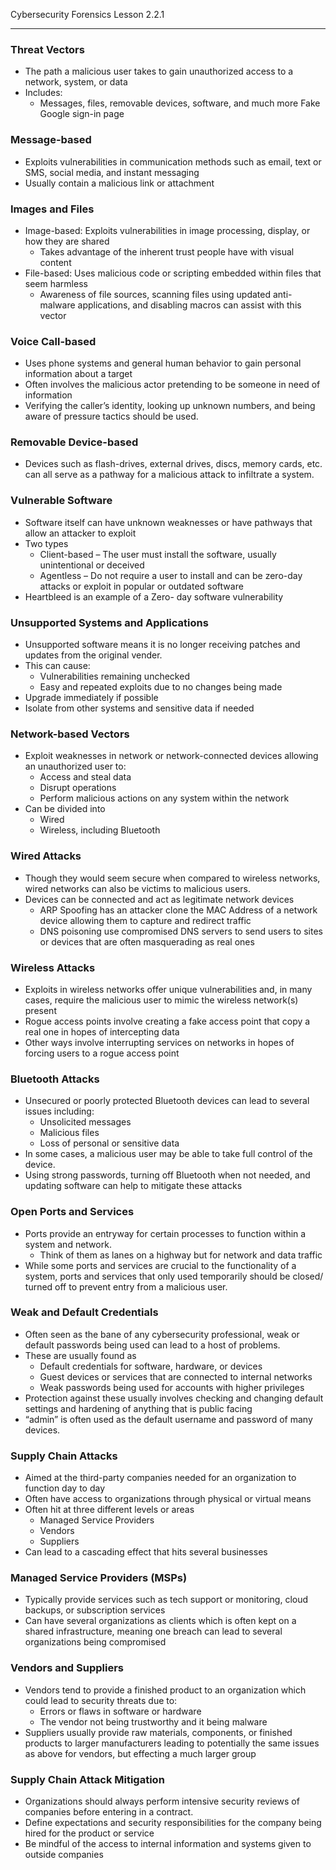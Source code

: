 Cybersecurity Forensics Lesson 2.2.1
___
### Threat Vectors  
- The path a malicious user takes to gain unauthorized access to a network, system, or data  
- Includes:  
	- Messages, files, removable devices, software, and much more Fake Google sign-in page

### Message-based  
- Exploits vulnerabilities in communication methods such as email, text or SMS, social media, and instant messaging  
- Usually contain a malicious link or attachment

### Images and Files  
- Image-based: Exploits vulnerabilities in image processing, display, or how they are shared  
	- Takes advantage of the inherent trust people have with visual content  
- File-based: Uses malicious code or scripting embedded within files that seem harmless  
	- Awareness of file sources, scanning files using updated anti-malware applications, and disabling macros can assist with this vector

### Voice Call-based  
- Uses phone systems and general human behavior to gain personal information about a target  
- Often involves the malicious actor pretending to be someone in need of information
- Verifying the caller’s identity, looking up unknown numbers, and being aware of pressure tactics should be used.

### Removable Device-based  
- Devices such as flash-drives, external drives, discs, memory cards, etc. can all serve as a pathway for a malicious attack to infiltrate a system.

### Vulnerable Software  
- Software itself can have unknown weaknesses or have pathways that allow an attacker to exploit  
- Two types  
	- Client-based – The user must install the software, usually unintentional or deceived  
	- Agentless – Do not require a user to install and can be zero-day attacks or exploit in popular or outdated software  
- Heartbleed is an example of a Zero- day software vulnerability

### Unsupported Systems and Applications  
- Unsupported software means it is no longer receiving patches and updates from the original vender.
- This can cause:  
	- Vulnerabilities remaining unchecked  
	- Easy and repeated exploits due to no changes being made  
- Upgrade immediately if possible  
- Isolate from other systems and sensitive data if needed

### Network-based Vectors  
- Exploit weaknesses in network or network-connected devices allowing an unauthorized user to:  
	- Access and steal data  
	- Disrupt operations  
	- Perform malicious actions on any system within the network  
- Can be divided into  
	- Wired  
	- Wireless, including Bluetooth

### Wired Attacks  
- Though they would seem secure when compared to wireless networks, wired networks can also be victims to malicious users.  
- Devices can be connected and act as legitimate network devices  
	- ARP Spoofing has an attacker clone the MAC Address of a network device allowing them to capture and redirect traffic  
	- DNS poisoning use compromised DNS servers to send users to sites or devices that are often masquerading as real ones

### Wireless Attacks  
- Exploits in wireless networks offer unique vulnerabilities and, in many cases, require the malicious user to mimic the wireless network(s) present  
- Rogue access points involve creating a fake access point that copy a real one in hopes of intercepting data  
- Other ways involve interrupting services on networks in hopes of forcing users to a rogue access point

### Bluetooth Attacks  
- Unsecured or poorly protected Bluetooth devices can lead to several issues including:  
	- Unsolicited messages  
	- Malicious files  
	- Loss of personal or sensitive data  
- In some cases, a malicious user may be able to take full control of the device.  
- Using strong passwords, turning off Bluetooth when not needed, and updating software can help to mitigate these attacks

### Open Ports and Services  
- Ports provide an entryway for certain processes to function within a system and network.  
	- Think of them as lanes on a highway but for network and data traffic  
- While some ports and services are crucial to the functionality of a system, ports and services that  only used temporarily should be closed/ turned off to prevent entry from a malicious user.

### Weak and Default Credentials  
- Often seen as the bane of any cybersecurity professional, weak or default passwords being used can lead to a host of problems.  
- These are usually found as  
	- Default credentials for software, hardware, or devices  
	- Guest devices or services that are connected to internal networks  
	- Weak passwords being used for accounts with higher privileges  
- Protection against these usually involves checking and changing default settings and hardening of anything that is public facing
- “admin” is often used as the default username and password of many devices.

### Supply Chain Attacks  
- Aimed at the third-party companies needed for an organization to function day to day  
- Often have access to organizations through physical or virtual means  
- Often hit at three different levels or areas  
	- Managed Service Providers  
	- Vendors  
	- Suppliers  
- Can lead to a cascading effect that hits several businesses

### Managed Service Providers (MSPs)  
- Typically provide services such as tech support or monitoring, cloud backups, or subscription services  
- Can have several organizations as clients which is often kept on a shared infrastructure, meaning one breach can lead to several organizations being compromised

### Vendors and Suppliers  
- Vendors tend to provide a finished product to an organization which could lead to security threats due to:  
	- Errors or flaws in software or hardware  
	- The vendor not being trustworthy and it being malware  
- Suppliers usually provide raw materials, components, or finished products to larger manufacturers leading to potentially the same issues as above for vendors, but effecting a much larger group

### Supply Chain Attack Mitigation  
- Organizations should always perform intensive security reviews of companies before entering in a contract.  
- Define expectations and security responsibilities for the company being hired for the product or service  
- Be mindful of the access to internal information and systems given to outside companies